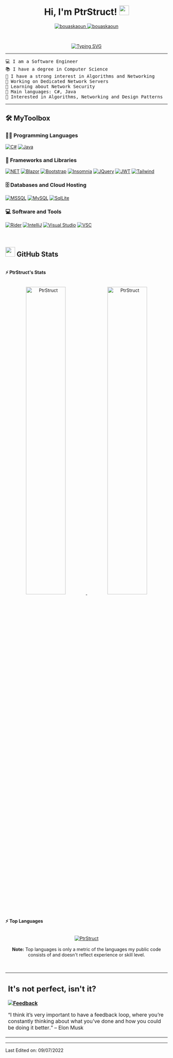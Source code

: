 <h1 align="center">
Hi, I'm PtrStruct!
	<a href="https://github.com/PtrStruct" target="_self">
		<img src="https://media.giphy.com/media/hvRJCLFzcasrR4ia7z/giphy.gif" width="30">
	</a>
</h1>
<p align="center">
	<a href="https://github.com/PtrStruct">
		<img src="https://komarev.com/ghpvc/?username=PtrStruct&label=Profile%20views&color=0e75b6&style=flat" alt="bouaskaoun" />
	</a>
	<a href="https://github.com/PtrStruct">
		<img src="https://img.shields.io/github/followers/PtrStruct?label=Followers" alt="bouaskaoun" />
	</a>
</p>
<br/>
<p align="center">
	<a href="https://git.io/typing-svg"><img src="https://readme-typing-svg.herokuapp.com?font=Fira+Code&duration=3500&pause=600&center=true&vCenter=true&width=435&lines=Software+Engineer;Network+Enthusiast;Computer+Science;TCP.Connect(RemoteHost(%22127.0.0.1%22))" alt="Typing SVG" /></a>
	</a>
</p>

<hr>

<pre>
💻 I am a Software Engineer
📚 I have a degree in Computer Science
📝 I have a strong interest in Algorithms and Networking
🔭 Working on Dedicated Network Servers
🌱 Learning about Network Security
🌟 Main languages: C#, Java
🚩 Interested in Algorithms, Networking and Design Patterns
</pre>
<hr>

## 🛠️ MyToolbox

### 👨‍💻 Programming Languages


<p>
    <a href="https://github.com/PtrStruct"><img alt="C#" src="https://img.shields.io/badge/c%23-%23239120.svg?style=for-the-badge&logo=c-sharp&logoColor=white"></a>
    <a href="https://github.com/PtrStruct"><img alt="Java" src="https://img.shields.io/badge/java-%23ED8B00.svg?style=for-the-badge&logo=java&logoColor=white"></a>

### 🧰 Frameworks and Libraries

<p>
    <a href="https://github.com/PtrStruct"><img alt="NET" src="https://img.shields.io/badge/.NET-5C2D91?style=for-the-badge&logo=.net&logoColor=white"></a>
    <a href="https://github.com/PtrStruct"><img alt="Blazor" src="https://img.shields.io/badge/blazor-%235C2D91.svg?style=for-the-badge&logo=blazor&logoColor=white"></a>
    <a href="https://github.com/PtrStruct"><img alt="Bootstrap" src="https://img.shields.io/badge/bootstrap-%23563D7C.svg?style=for-the-badge&logo=bootstrap&logoColor=white"></a>
    <a href="https://github.com/PtrStruct"><img alt="Insomnia" src="https://img.shields.io/badge/Insomnia-black?style=for-the-badge&logo=insomnia&logoColor=5849BE"></a>
    <a href="https://github.com/PtrStruct"><img alt="JQuery" src="https://img.shields.io/badge/jquery-%230769AD.svg?style=for-the-badge&logo=jquery&logoColor=white"></a>
    <a href="https://github.com/PtrStruct"><img alt="JWT" src="https://img.shields.io/badge/JWT-black?style=for-the-badge&logo=JSON%20web%20tokens"></a>
    <a href="https://github.com/PtrStruct"><img alt="Tailwind" src="https://img.shields.io/badge/tailwindcss-%2338B2AC.svg?style=for-the-badge&logo=tailwind-css&logoColor=white"></a>
</p>

### 🗄️ Databases and Cloud Hosting

<p>
    <a href="https://github.com/PtrStruct"><img alt="MSSQL" src="https://img.shields.io/badge/Microsoft%20SQL%20Sever-CC2927?style=for-the-badge&logo=microsoft%20sql%20server&logoColor=white"></a>
    <a href="https://github.com/PtrStruct"><img alt="MySQL" src ="https://img.shields.io/badge/mysql-%2300f.svg?style=for-the-badge&logo=mysql&logoColor=white"></a>
  <a href="https://github.com/PtrStruct"><img alt="SqlLite" src ="https://img.shields.io/badge/sqlite-%2307405e.svg?style=for-the-badge&logo=sqlite&logoColor=white"></a>
</p>

### 💻 Software and Tools

<p>
    <a href="https://github.com/PtrStruct"><img alt="Rider" src="https://img.shields.io/badge/Rider-000000.svg?style=for-the-badge&logo=Rider&logoColor=white&color=black&labelColor=crimson"></a>
    <a href="https://github.com/PtrStruct"><img alt="IntelliJ" src="https://img.shields.io/badge/IntelliJIDEA-000000.svg?style=for-the-badge&logo=intellij-idea&logoColor=white"></a>
    <a href="https://github.com/PtrStruct"><img alt="Visual Studio" src="https://img.shields.io/badge/Visual%20Studio-5C2D91.svg?style=for-the-badge&logo=visual-studio&logoColor=white"></a>
    <a href="https://github.com/PtrStruct"><img alt="VSC" src="https://img.shields.io/badge/Visual%20Studio%20Code-0078d7.svg?style=for-the-badge&logo=visual-studio-code&logoColor=white"></a>
</p>
</br>

<!--
### 👨🏽‍💻 Workspace
<p>
    <a href="https://github.com/PtrStruct"><img alt="Macbook Air M1" src="https://img.shields.io/badge/Apple-MacBook_Air_2020-999999?style=for-the-badge&logo=apple&logoColor=white"></a>
    <a href="https://github.com/PtrStruct"><img alt="Spotify" src="https://img.shields.io/badge/Spotify-1ED760?&style=for-the-badge&logo=spotify&logoColor=white"></a>
</p>
-->


## <a href="https://github.com/PtrStruct"><img src="https://www.blumbergdigital.com/wp-content/uploads/2020/10/stats-graphic-statistics-business-512.png" width="30"></a> GitHub Stats

<br/>
<summary><b>⚡ PtrStruct's Stats</b></summary>
<br/>
<p align="center">
	<a href="https://github.com/PtrStruct">
	<img width="49.5%" src="https://github-readme-stats.vercel.app/api?username=PtrStruct&show_icons=true" alt="PtrStruct">
	<img width="49.5%" src="https://github-readme-streak-stats.herokuapp.com/?user=PtrStruct" alt="PtrStruct">
	</a>
	<br/>
</p>
<br/>
<!--
<summary><b>⚡ Activity graph</b></summary>
<br/>
<p align="center">
	<a href="https://github.com/PtrStruct">
		<img src="https://activity-graph.herokuapp.com/graph?username=PtrStruct&bg_color=ffffff&color=000000&line=000000&point=000000&area=true&hide_border=true" alt="PtrStruct">
	</a>
</p>
<br/>
-->
<summary><b>⚡ Top Languages</b></summary>
<br/>

<p align="center">
	<a href="https://github.com/PtrStruct">
	<img src="https://github-readme-stats.vercel.app/api/top-langs/?username=PtrStruct&langs_count=8&layout=compact" alt="PtrStruct">
	</a>
	<br/>
<br/>
<b>Note:</b> Top languages is only a metric of the languages my public code consists of and doesn't reflect experience or skill level.
</p>
<br/>

<table style="border: none">
  <tr>
  <td width="50%" valign="top">


## It's not perfect, isn't it?

**<a href="https://github.com/PtrStruct"><img alt="Feedback" src="https://img.shields.io/badge/Ask%20me-anything-1abc9c.svg"></a>**

“I think it’s very important to have a feedback loop, where you’re constantly thinking about what you’ve done and how you could be doing it better.”
– Elon Musk

  </td>
  </tr>
</table>

------

Last Edited on: 09/07/2022
